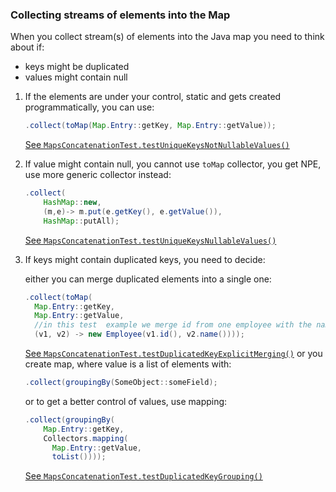 
### Collecting streams of elements into the Map

When you collect stream(s) of elements into the Java map you need to think about if:
- keys might be duplicated
- values might contain null

1. If the elements are under your control, static and gets created programmatically, you can use:
    ```java
    .collect(toMap(Map.Entry::getKey, Map.Entry::getValue));
    ```
   [See `MapsConcatenationTest.testUniqueKeysNotNullableValues()`](src/test/java/com/savdev/maps/MapsConcatenationTest.java)
2. If value might contain null, you cannot use `toMap` collector, you get NPE, use more generic collector instead:
    ```java
    .collect(
        HashMap::new,
        (m,e)-> m.put(e.getKey(), e.getValue()),
        HashMap::putAll);
    ```
   [See `MapsConcatenationTest.testUniqueKeysNullableValues()`](src/test/java/com/savdev/maps/MapsConcatenationTest.java)
3. If keys might contain duplicated keys, you need to decide:

    either you can merge duplicated elements into a single one:
    ```java
    .collect(toMap(
      Map.Entry::getKey,
      Map.Entry::getValue,
      //in this test  example we merge id from one employee with the name from another
      (v1, v2) -> new Employee(v1.id(), v2.name())));
    ```
   [See `MapsConcatenationTest.testDuplicatedKeyExplicitMerging()`](src/test/java/com/savdev/maps/MapsConcatenationTest.java)
    or you create map, where value is a list of elements with:
    ```java
    .collect(groupingBy(SomeObject::someField);
    ```
    or to get a better control of values, use mapping:
    ```java
    .collect(groupingBy(
        Map.Entry::getKey,
        Collectors.mapping(
          Map.Entry::getValue,
          toList())));
    ```
   [See `MapsConcatenationTest.testDuplicatedKeyGrouping()`](src/test/java/com/savdev/maps/MapsConcatenationTest.java)